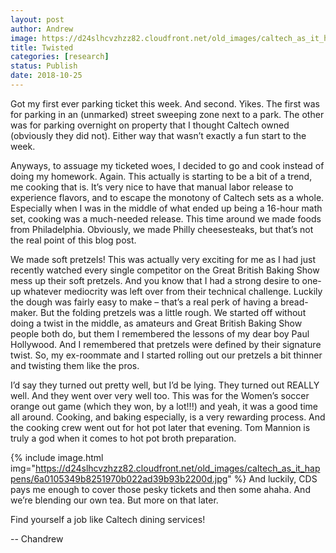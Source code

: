 ```yaml
---
layout: post
author: Andrew
image: https://d24slhcvzhzz82.cloudfront.net/old_images/caltech_as_it_happens/6a0105349b8251970b022ad3bb36c1200b.jpg
title: Twisted
categories: [research]
status: Publish
date: 2018-10-25
---
```



Got my first ever parking ticket this week. And second. Yikes. The first was for parking in an (unmarked) street sweeping zone next to a park. The other was for parking overnight on property that I thought Caltech owned (obviously they did not). Either way that wasn’t exactly a fun start to the week.

Anyways, to assuage my ticketed woes, I decided to go and cook instead of doing my homework. Again. This actually is starting to be a bit of a trend, me cooking that is. It’s very nice to have that manual labor release to experience flavors, and to escape the monotony of Caltech sets as a whole. Especially when I was in the middle of what ended up being a 16-hour math set, cooking was a much-needed release. This time around we made foods from Philadelphia. Obviously, we made Philly cheesesteaks, but that’s not the real point of this blog post.

We made soft pretzels! This was actually very exciting for me as I had just recently watched every single competitor on the Great British Baking Show mess up their soft pretzels. And you know that I had a strong desire to one-up whatever mediocrity was left over from their technical challenge. Luckily the dough was fairly easy to make – that’s a real perk of having a bread-maker. But the folding pretzels was a little rough. We started off without doing a twist in the middle, as amateurs and Great British Baking Show people both do, but them I remembered the lessons of my dear boy Paul Hollywood. And I remembered that pretzels were defined by their signature twist. So, my ex-roommate and I started rolling out our pretzels a bit thinner and twisting them like the pros.

I’d say they turned out pretty well, but I’d be lying. They turned out REALLY well. And they went over very well too. This was for the Women’s soccer orange out game (which they won, by a lot!!!) and yeah, it was a good time all around. Cooking, and baking especially, is a very rewarding process. And the cooking crew went out for hot pot later that evening. Tom Mannion is truly a god when it comes to hot pot broth preparation.


{% include image.html img="https://d24slhcvzhzz82.cloudfront.net/old_images/caltech_as_it_happens/6a0105349b8251970b022ad39b93b2200d.jpg" %}
And luckily, CDS pays me enough to cover those pesky tickets and then some ahaha. And we’re blending our own tea. But more on that later.

Find yourself a job like Caltech dining services!

-- Chandrew

